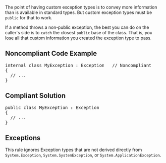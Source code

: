 The point of having custom exception types is to convey more information than is available in standard types. But custom exception types must be
`public` for that to work. 

If a method throws a non-public exception, the best you can do on the caller's side is to `catch` the closest `public` base
of the class. That is, you lose all that custom information you created the exception type to pass. 

## Noncompliant Code Example

<pre>
internal class MyException : Exception   // Noncompliant
{
  // ...
}
</pre>

## Compliant Solution

<pre>
public class MyException : Exception
{
  // ...
}
</pre>

## Exceptions

This rule ignores Exception types that are not derived directly from `System.Exception`, `System.SystemException`, or
`System.ApplicationException`.